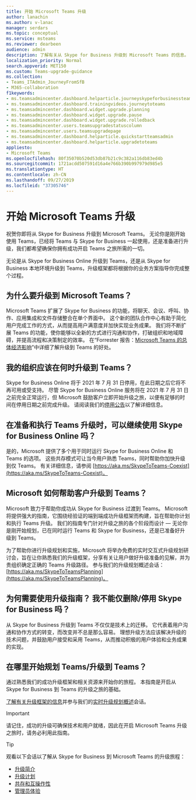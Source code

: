 ```yaml
---
title: 开始 Microsoft Teams 升级
author: lanachin
ms.author: v-lanac
manager: serdars
ms.topic: conceptual
ms.service: msteams
ms.reviewer: dearbeen
audience: admin
description: 了解有关从 Skype for Business 升级到 Microsoft Teams 的信息。
localization_priority: Normal
search.appverid: MET150
ms.custom: Teams-upgrade-guidance
ms.collection:
- Teams_ITAdmin_JourneyFromSfB
- M365-collaboration
f1keywords:
- ms.teamsadmincenter.dashboard.helparticle.journeyskypeforbusinessteams
- ms.teamsadmincenter.dashboard.trainingvideos.journeytoteams
- ms.teamsadmincenter.dashboard.widget.upgrade.planning
- ms.teamsadmincenter.dashboard.widget.upgrade.pause
- ms.teamsadmincenter.dashboard.widget.upgrade.rolledback
- ms.teamsadmincenter.users.teamsupgradestatuscolumn
- ms.teamsadmincenter.users.teamsupgradepage
- ms.teamsadmincenter.dashboard.helparticle.quickstartteamsadmin
- ms.teamsadmincenter.dashboard.helparticle.upgradetoteams
appliesto:
- Microsoft Teams
ms.openlocfilehash: 80f35070b520d53db87b21c9c382a116db83ed4b
ms.sourcegitcommit: 1721acdd507591d16a4e766b390b997979d985e5
ms.translationtype: HT
ms.contentlocale: zh-CN
ms.lasthandoff: 09/27/2019
ms.locfileid: "37305746"
---
```

# <a name="getting-started-with-your-microsoft-teams-upgrade"></a>开始 Microsoft Teams 升级

祝贺你即将从 Skype for Business 升级到 Microsoft Teams。 无论你是刚开始使用 Teams，已经将 Teams 与 Skype for Business 一起使用，还是准备进行升级，我们都希望确保你拥有成功开启 Teams 之旅所需的一切。

无论是从 Skype for Business Online 升级到 Teams，还是从 Skype for Business 本地环境升级到 Teams，升级框架都将根据你的业务方案指导你完成整个过程。

## <a name="why-upgrade-to-microsoft-teams"></a>为什么要升级到 Microsoft Teams？

Microsoft Teams 扩展了 Skype for Business 的功能，将聊天、会议、呼叫、协作、应用集成和文件存储整合在单个界面中。 这个新的团队合作中心有助于简化用户完成工作的方式，从而提高用户满意度并加快实现业务成果。 我们将不断扩展 Teams 的功能，使你能够以全新的方式进行沟通和协作，打破组织和地域障碍，并提高流程和决策制定的效率。 在“Forrester 报告：[Microsoft Teams 的总体经济影响](https://www.microsoft.com/zh-CN/microsoft-365/blog/wp-content/uploads/sites/2/2019/04/Total-Economic-Impact-Microsoft-Teams-Infographic.pdf)”中详细了解升级到 Teams 的好处。  

## <a name="when-should-my-organization-upgrade-to-teams"></a>我的组织应该在何时升级到 Teams？

Skype for Business Online 将于 2021 年 7 月 31 日停用，在此日期之后它将不再可用或受支持。 尽管 Skype for Business Online 服务将在 2021 年 7 月 31 日之前完全正常运行，但 Microsoft 鼓励客户立即开始升级之旅，以便有足够的时间在停用日期之前完成升级。  请阅读我们的[停用公告](https://aka.ms/sfboannounce)以了解详细信息。

## <a name="can-we-continue-to-use-skype-for-business-online-as-we-prepare-for-and-execute-our-upgrade-to-teams"></a>在准备和执行 Teams 升级时，可以继续使用 Skype for Business Online 吗？

是的，Microsoft 提供了多个用于同时运行 Skype for Business Online 和 Teams 的选项。 这些共存模式可让当今用户熟悉 Teams，同时帮助你加快升级到仅 Teams。 有关详细信息，请参阅 [https://aka.ms/SkypeToTeams-Coexist](https://aka.ms/SkypeToTeams-Coexist)。
 
## <a name="how-is-microsoft-helping-customers-with-their-upgrade-to-teams"></a>Microsoft 如何帮助客户升级到 Teams？ 

Microsoft 致力于帮助你成功从 Skype for Business 过渡到 Teams。 Microsoft 将提供强大的指南，它围绕经验证的端到端成功升级框架而构建，旨在帮助你计划和执行 Teams 升级。 我们的指南专门针对升级之旅的各个阶段而设计 — 无论你是刚开始规划，已在同时运行 Teams 和 Skype for Business，还是已准备好升级到 Teams。

为了帮助你进行升级规划和实施，Microsoft 将举办免费的实时交互式升级规划研讨会，旨在让你熟悉我们的升级框架，分享有关让用户做好升级准备的见解，并为贵组织确定正确的 Teams 升级路径。 参与我们的升级规划概述会话：[https://aka.ms/SkypeToTeamsPlanning](https://aka.ms/SkypeToTeamsPlanning)。
 
## <a name="why-do-i-need-upgrade-guidance-cant-i-just-deletedecommission-skype-for-business"></a>为何需要使用升级指南？ 我不能仅删除/停用 Skype for Business 吗？ 

从 Skype for Business 升级到 Teams 不仅仅是技术上的迁移。 它代表着用户沟通和协作方式的转变，而改变并不总是那么容易。 理想升级方法应该解决升级的技术问题，并鼓励用户接受和采用 Teams，从而推动积极的用户体验和业务成果的实现。 

## <a name="where-do-i-start-planning-for-teamsmy-upgrade-to-teams"></a>在哪里开始规划 Teams/升级到 Teams？ 

通过熟悉我们的成功升级框架和相关资源来开始你的旅程。 本指南是开启从 Skype for Business 到 Teams 的升级之旅的基础。

[了解有关升级框架的信息](upgrade-framework.md)并参与我们的[实时升级规划概述](https://aka.ms/SkypeToTeamsPlanning)会话。

> [!IMPORTANT]
> 请记住，成功的升级可确保技术和用户就绪，因此在开启 Microsoft Teams 升级之旅时，请务必利用此指南。

> [!Tip]
> 观看以下会话以了解从 Skype for Business 到 Microsoft Teams 的升级旅程：
> - [升级简介](https://aka.ms/teams-upgrade-intro)
> - [升级计划](https://aka.ms/teams-upgrade-plan)
> - [共存和互操作性](https://aka.ms/teams-upgrade-coexistence-interop)
> - [管理员体验](https://aka.ms/teams-upgrade-admin)
